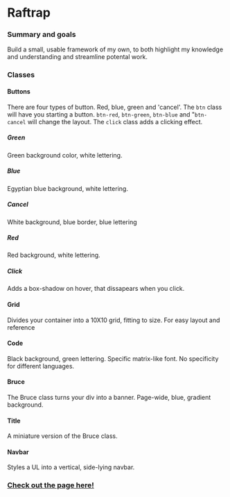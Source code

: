 # Raftrap

### Summary and goals
Build a small, usable framework of my own, to both highlight my knowledge and understanding and streamline potental work.

### Classes
#### Buttons
There are four types of button. Red, blue, green and 'cancel'. The ```btn``` class will have you starting a button. ```btn-red```, ```btn-green```, ```btn-blue``` and "```btn-cancel``` will change the layout. The ```click``` class adds a clicking effect.

##### Green
Green background color, white lettering.

##### Blue
Egyptian blue background, white lettering.

##### Cancel
White background, blue border, blue lettering

##### Red
Red background, white lettering.

##### Click
Adds a box-shadow on hover, that dissapears when you click.

#### Grid
Divides your container into a 10X10 grid, fitting to size. For easy layout and reference

#### Code
Black background, green lettering. Specific matrix-like font. No specificity for different languages.

#### Bruce
The Bruce class turns your div into a banner. Page-wide, blue, gradient background. 

#### Title
A miniature version of the Bruce class.

#### Navbar
Styles a UL into a vertical, side-lying navbar.

### [Check out the page here!](https://rafswiggers.github.io/Raftrap/index.html)
